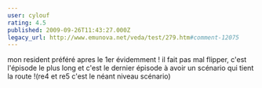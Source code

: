 ```yaml
---
user: cylouf
rating: 4.5
published: 2009-09-26T11:43:27.000Z
legacy_url: http://www.emunova.net/veda/test/279.htm#comment-12075
---
```

mon resident préféré apres le 1er évidemment !
il fait pas mal flipper, c'est l'épisode le plus long et c'est le dernier épisode à avoir un scénario qui tient la route !(re4 et re5 c'est le néant niveau scénario)